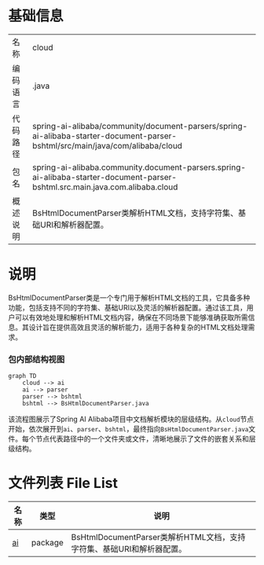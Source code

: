 # 基础信息

|      |      |
|------|------|
| 名称 | cloud |
| 编码语言 | .java |
| 代码路径 | spring-ai-alibaba/community/document-parsers/spring-ai-alibaba-starter-document-parser-bshtml/src/main/java/com/alibaba/cloud |
| 包名 | spring-ai-alibaba.community.document-parsers.spring-ai-alibaba-starter-document-parser-bshtml.src.main.java.com.alibaba.cloud |
| 概述说明 | BsHtmlDocumentParser类解析HTML文档，支持字符集、基础URI和解析器配置。 |

# 说明

BsHtmlDocumentParser类是一个专门用于解析HTML文档的工具，它具备多种功能，包括支持不同的字符集、基础URI以及灵活的解析器配置。通过该工具，用户可以有效地处理和解析HTML文档内容，确保在不同场景下能够准确获取所需信息。其设计旨在提供高效且灵活的解析能力，适用于各种复杂的HTML文档处理需求。


### 包内部结构视图

```mermaid
graph TD
    cloud --> ai
    ai --> parser
    parser --> bshtml
    bshtml --> BsHtmlDocumentParser.java
```

该流程图展示了Spring AI Alibaba项目中文档解析模块的层级结构。从`cloud`节点开始，依次展开到`ai`、`parser`、`bshtml`，最终指向`BsHtmlDocumentParser.java`文件。每个节点代表路径中的一个文件夹或文件，清晰地展示了文件的嵌套关系和层级结构。

# 文件列表 File List

| 名称   | 类型  | 说明 |
|-------|------|-------------|
| [ai](ai/_module.md) | package | BsHtmlDocumentParser类解析HTML文档，支持字符集、基础URI和解析器配置。 |


